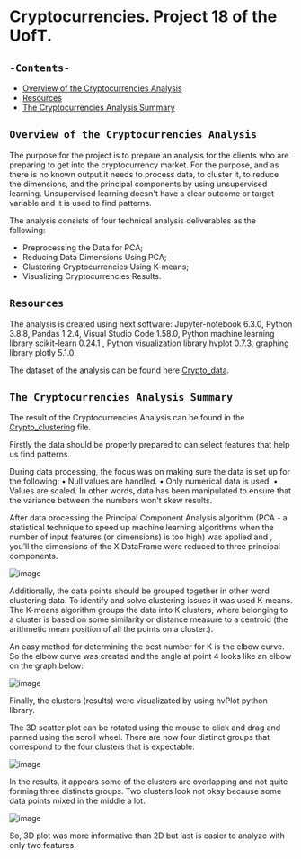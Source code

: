 # Cryptocurrencies. Project 18 of the UofT.
## `-Contents-`	
	
- [Overview of the Cryptocurrencies Analysis](#Overview-of-the-Cryptocurrencies-Analysis)	
- [Resources](#resources)	
- [The Cryptocurrencies Analysis Summary](#The-Cryptocurrencies-Analysis-Summary)
## `Overview of the Cryptocurrencies Analysis`

The purpose for the project is to prepare an analysis for the clients who are preparing to get into the cryptocurrency market. For the purpose, and as there is no known output it needs to process data, to cluster it, to reduce the dimensions, and the principal components by using unsupervised learning. Unsupervised learning doesn't have a clear outcome or target variable and it is used to find patterns.

The analysis consists of four technical analysis deliverables as the following: 

- Preprocessing the Data for PCA;
- Reducing Data Dimensions Using PCA;
- Clustering Cryptocurrencies Using K-means;
- Visualizing Cryptocurrencies Results.

## `Resources`	
The analysis is created using next software: Jupyter-notebook 6.3.0, Python 3.8.8, Pandas 1.2.4, Visual Studio Code 1.58.0, Python machine learning library scikit-learn  0.24.1 , Python visualization library hvplot 0.7.3, graphing library plotly 5.1.0.

The dataset of the analysis can be found here [Crypto_data](./crypto_data.csv).

## `The Cryptocurrencies Analysis Summary`

The result of the Cryptocurrencies Analysis can be found in the [Crypto_clustering](./crypto_clustering.ipynb) file.

Firstly the data should be properly prepared to can select features that help us find patterns.

During data processing, the focus was on making sure the data is set up for the following:
•	Null values are handled.
•	Only numerical data is used.
•	Values are scaled. In other words, data has been manipulated to ensure that the variance between the numbers won't skew results.

After data processing the Principal Component Analysis algorithm (PCA - a statistical technique to speed up machine learning algorithms when the number of input features (or dimensions) is too high)  was applied and , you’ll  the dimensions of the X DataFrame were reduced to three principal components.

![image](https://user-images.githubusercontent.com/68247343/139560401-ab087180-1f14-4e51-8db2-a367c87f1a6e.png)

Additionally, the data points should be grouped together in other word clustering data. To identify and solve clustering issues it was used K-means. The K-means algorithm groups the data into K clusters, where belonging to a cluster is based on some similarity or distance measure to a centroid (the arithmetic mean position of all the points on a cluster:).

An easy method for determining the best number for K is the elbow curve. So the elbow curve was created and the angle at point 4 looks like an elbow on the graph below:

![image](https://user-images.githubusercontent.com/68247343/139560407-6caf8cb4-e48b-49c9-8bca-2897508a7461.png)

Finally, the clusters (results) were visualizated by using hvPlot python library. 

The 3D scatter plot can be rotated using the mouse to click and drag and panned using the scroll wheel.
There are now four distinct groups that correspond to the four clusters that is expectable.

![image](https://user-images.githubusercontent.com/68247343/139560410-38b23733-7db0-4abf-993a-44e9747b4ba0.png)

In the results, it appears some of the clusters are overlapping and not quite forming three distincts groups. Two clusters look not okay because some data points mixed in the middle a lot.

![image](https://user-images.githubusercontent.com/68247343/139560415-d1495396-88ca-4b23-a346-47821be60ad3.png)

So, 3D plot was more informative than 2D but last is easier to analyze with only two features.
